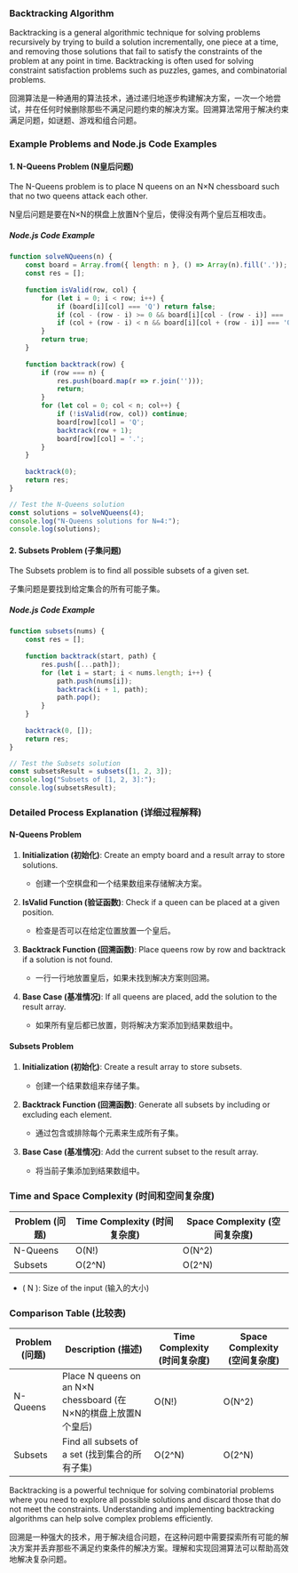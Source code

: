 ### Backtracking Algorithm

Backtracking is a general algorithmic technique for solving problems recursively by trying to build a solution incrementally, one piece at a time, and removing those solutions that fail to satisfy the constraints of the problem at any point in time. Backtracking is often used for solving constraint satisfaction problems such as puzzles, games, and combinatorial problems.

回溯算法是一种通用的算法技术，通过递归地逐步构建解决方案，一次一个地尝试，并在任何时候删除那些不满足问题约束的解决方案。回溯算法常用于解决约束满足问题，如谜题、游戏和组合问题。

### Example Problems and Node.js Code Examples

#### 1. N-Queens Problem (N皇后问题)

The N-Queens problem is to place N queens on an N×N chessboard such that no two queens attack each other.

N皇后问题是要在N×N的棋盘上放置N个皇后，使得没有两个皇后互相攻击。

##### Node.js Code Example

```javascript
function solveNQueens(n) {
    const board = Array.from({ length: n }, () => Array(n).fill('.'));
    const res = [];
    
    function isValid(row, col) {
        for (let i = 0; i < row; i++) {
            if (board[i][col] === 'Q') return false;
            if (col - (row - i) >= 0 && board[i][col - (row - i)] === 'Q') return false;
            if (col + (row - i) < n && board[i][col + (row - i)] === 'Q') return false;
        }
        return true;
    }
    
    function backtrack(row) {
        if (row === n) {
            res.push(board.map(r => r.join('')));
            return;
        }
        for (let col = 0; col < n; col++) {
            if (!isValid(row, col)) continue;
            board[row][col] = 'Q';
            backtrack(row + 1);
            board[row][col] = '.';
        }
    }
    
    backtrack(0);
    return res;
}

// Test the N-Queens solution
const solutions = solveNQueens(4);
console.log("N-Queens solutions for N=4:");
console.log(solutions);
```

#### 2. Subsets Problem (子集问题)

The Subsets problem is to find all possible subsets of a given set.

子集问题是要找到给定集合的所有可能子集。

##### Node.js Code Example

```javascript
function subsets(nums) {
    const res = [];
    
    function backtrack(start, path) {
        res.push([...path]);
        for (let i = start; i < nums.length; i++) {
            path.push(nums[i]);
            backtrack(i + 1, path);
            path.pop();
        }
    }
    
    backtrack(0, []);
    return res;
}

// Test the Subsets solution
const subsetsResult = subsets([1, 2, 3]);
console.log("Subsets of [1, 2, 3]:");
console.log(subsetsResult);
```

### Detailed Process Explanation (详细过程解释)

#### N-Queens Problem

1. **Initialization (初始化)**: Create an empty board and a result array to store solutions.
   - 创建一个空棋盘和一个结果数组来存储解决方案。

2. **IsValid Function (验证函数)**: Check if a queen can be placed at a given position.
   - 检查是否可以在给定位置放置一个皇后。

3. **Backtrack Function (回溯函数)**: Place queens row by row and backtrack if a solution is not found.
   - 一行一行地放置皇后，如果未找到解决方案则回溯。

4. **Base Case (基准情况)**: If all queens are placed, add the solution to the result array.
   - 如果所有皇后都已放置，则将解决方案添加到结果数组中。

#### Subsets Problem

1. **Initialization (初始化)**: Create a result array to store subsets.
   - 创建一个结果数组来存储子集。

2. **Backtrack Function (回溯函数)**: Generate all subsets by including or excluding each element.
   - 通过包含或排除每个元素来生成所有子集。

3. **Base Case (基准情况)**: Add the current subset to the result array.
   - 将当前子集添加到结果数组中。

### Time and Space Complexity (时间和空间复杂度)

| Problem (问题) | Time Complexity (时间复杂度) | Space Complexity (空间复杂度) |
| --- | --- | --- |
| N-Queens | O(N!) | O(N^2) |
| Subsets | O(2^N) | O(2^N) |

- \( N \): Size of the input (输入的大小)

### Comparison Table (比较表)

| Problem (问题) | Description (描述) | Time Complexity (时间复杂度) | Space Complexity (空间复杂度) |
| --- | --- | --- | --- |
| N-Queens | Place N queens on an N×N chessboard (在N×N的棋盘上放置N个皇后) | O(N!) | O(N^2) |
| Subsets | Find all subsets of a set (找到集合的所有子集) | O(2^N) | O(2^N) |

Backtracking is a powerful technique for solving combinatorial problems where you need to explore all possible solutions and discard those that do not meet the constraints. Understanding and implementing backtracking algorithms can help solve complex problems efficiently.

回溯是一种强大的技术，用于解决组合问题，在这种问题中需要探索所有可能的解决方案并丢弃那些不满足约束条件的解决方案。理解和实现回溯算法可以帮助高效地解决复杂问题。
